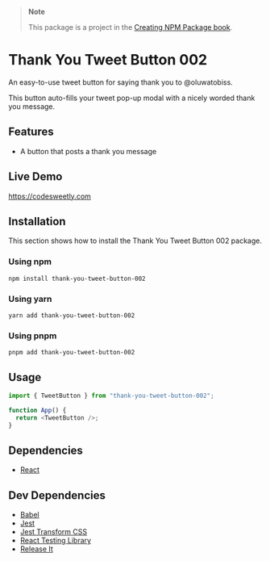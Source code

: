 > **Note**
>
> This package is a project in the [Creating NPM Package book](https://amzn.to/4aUJ3Qg).

# Thank You Tweet Button 002

An easy-to-use tweet button for saying thank you to @oluwatobiss.

This button auto-fills your tweet pop-up modal with a nicely worded thank you message.

## Features

- A button that posts a thank you message

## Live Demo

https://codesweetly.com

## Installation

This section shows how to install the Thank You Tweet Button 002 package.

### Using npm

```
npm install thank-you-tweet-button-002
```

### Using yarn

```
yarn add thank-you-tweet-button-002
```

### Using pnpm

```
pnpm add thank-you-tweet-button-002
```

## Usage

```js
import { TweetButton } from "thank-you-tweet-button-002";

function App() {
  return <TweetButton />;
}
```

## Dependencies

- [React](https://github.com/facebook/react)

## Dev Dependencies

- [Babel](https://github.com/babel/babel)
- [Jest](https://github.com/jestjs/jest)
- [Jest Transform CSS](https://github.com/dferber90/jest-transform-css)
- [React Testing Library](https://github.com/testing-library/react-testing-library)
- [Release It](https://github.com/release-it/release-it)
